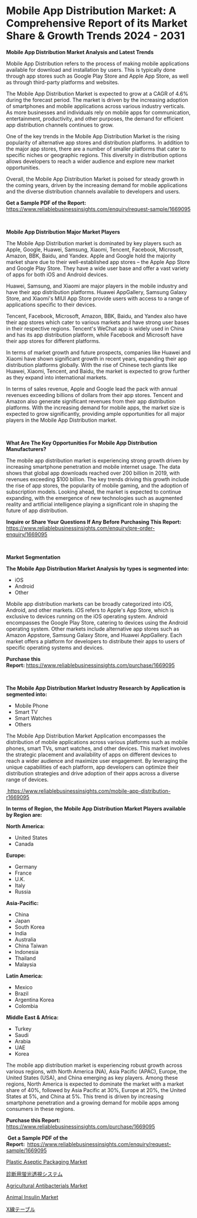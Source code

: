 <p><h1>Mobile App Distribution Market: A Comprehensive Report of its Market Share & Growth Trends 2024 - 2031</h1></p><p><strong>Mobile App Distribution Market Analysis and Latest Trends</strong></p>
<p><p>Mobile App Distribution refers to the process of making mobile applications available for download and installation by users. This is typically done through app stores such as Google Play Store and Apple App Store, as well as through third-party platforms and websites.</p><p>The Mobile App Distribution Market is expected to grow at a CAGR of 4.6% during the forecast period. The market is driven by the increasing adoption of smartphones and mobile applications across various industry verticals. As more businesses and individuals rely on mobile apps for communication, entertainment, productivity, and other purposes, the demand for efficient app distribution channels continues to grow.</p><p>One of the key trends in the Mobile App Distribution Market is the rising popularity of alternative app stores and distribution platforms. In addition to the major app stores, there are a number of smaller platforms that cater to specific niches or geographic regions. This diversity in distribution options allows developers to reach a wider audience and explore new market opportunities.</p><p>Overall, the Mobile App Distribution Market is poised for steady growth in the coming years, driven by the increasing demand for mobile applications and the diverse distribution channels available to developers and users.</p></p>
<p><strong>Get a Sample PDF of the Report:&nbsp;</strong> <a href="https://www.reliablebusinessinsights.com/enquiry/request-sample/1669095">https://www.reliablebusinessinsights.com/enquiry/request-sample/1669095</a></p>
<p>&nbsp;</p>
<p><strong>Mobile App Distribution Major Market Players</strong></p>
<p><p>The Mobile App Distribution market is dominated by key players such as Apple, Google, Huawei, Samsung, Xiaomi, Tencent, Facebook, Microsoft, Amazon, BBK, Baidu, and Yandex. Apple and Google hold the majority market share due to their well-established app stores – the Apple App Store and Google Play Store. They have a wide user base and offer a vast variety of apps for both iOS and Android devices.</p><p>Huawei, Samsung, and Xiaomi are major players in the mobile industry and have their app distribution platforms. Huawei AppGallery, Samsung Galaxy Store, and Xiaomi's MIUI App Store provide users with access to a range of applications specific to their devices.</p><p>Tencent, Facebook, Microsoft, Amazon, BBK, Baidu, and Yandex also have their app stores which cater to various markets and have strong user bases in their respective regions. Tencent's WeChat app is widely used in China and has its app distribution platform, while Facebook and Microsoft have their app stores for different platforms.</p><p>In terms of market growth and future prospects, companies like Huawei and Xiaomi have shown significant growth in recent years, expanding their app distribution platforms globally. With the rise of Chinese tech giants like Huawei, Xiaomi, Tencent, and Baidu, the market is expected to grow further as they expand into international markets.</p><p>In terms of sales revenue, Apple and Google lead the pack with annual revenues exceeding billions of dollars from their app stores. Tencent and Amazon also generate significant revenues from their app distribution platforms. With the increasing demand for mobile apps, the market size is expected to grow significantly, providing ample opportunities for all major players in the Mobile App Distribution market.</p></p>
<p>&nbsp;</p>
<p><strong>What Are The Key Opportunities For Mobile App Distribution Manufacturers?</strong></p>
<p><p>The mobile app distribution market is experiencing strong growth driven by increasing smartphone penetration and mobile internet usage. The data shows that global app downloads reached over 200 billion in 2019, with revenues exceeding $100 billion. The key trends driving this growth include the rise of app stores, the popularity of mobile gaming, and the adoption of subscription models. Looking ahead, the market is expected to continue expanding, with the emergence of new technologies such as augmented reality and artificial intelligence playing a significant role in shaping the future of app distribution.</p></p>
<p><strong>Inquire or Share Your Questions If Any Before Purchasing This Report:</strong> <a href="https://www.reliablebusinessinsights.com/enquiry/pre-order-enquiry/1669095">https://www.reliablebusinessinsights.com/enquiry/pre-order-enquiry/1669095</a></p>
<p>&nbsp;</p>
<p><strong>Market Segmentation</strong></p>
<p><strong>The Mobile App Distribution Market Analysis by types is segmented into:</strong></p>
<p><ul><li>iOS</li><li>Android</li><li>Other</li></ul></p>
<p><p>Mobile app distribution markets can be broadly categorized into iOS, Android, and other markets. iOS refers to Apple's App Store, which is exclusive to devices running on the iOS operating system. Android encompasses the Google Play Store, catering to devices using the Android operating system. Other markets include alternative app stores such as Amazon Appstore, Samsung Galaxy Store, and Huawei AppGallery. Each market offers a platform for developers to distribute their apps to users of specific operating systems and devices.</p></p>
<p><strong>Purchase this Report:&nbsp;</strong><a href="https://www.reliablebusinessinsights.com/purchase/1669095">https://www.reliablebusinessinsights.com/purchase/1669095</a></p>
<p>&nbsp;</p>
<p><strong>The Mobile App Distribution Market Industry Research by Application is segmented into:</strong></p>
<p><ul><li>Mobile Phone</li><li>Smart TV</li><li>Smart Watches</li><li>Others</li></ul></p>
<p><p>The Mobile App Distribution Market Application encompasses the distribution of mobile applications across various platforms such as mobile phones, smart TVs, smart watches, and other devices. This market involves the strategic placement and availability of apps on different devices to reach a wider audience and maximize user engagement. By leveraging the unique capabilities of each platform, app developers can optimize their distribution strategies and drive adoption of their apps across a diverse range of devices.</p></p>
<p><a href="https://www.reliablebusinessinsights.com/mobile-app-distribution-r1669095">&nbsp;https://www.reliablebusinessinsights.com/mobile-app-distribution-r1669095</a></p>
<p><strong>In terms of Region, the Mobile App Distribution Market Players available by Region are:</strong></p>
<p>
    <p> <strong> North America: </strong>
        <ul>
            <li>United States</li>
            <li>Canada</li>
        </ul>
        </p> 
    <p> <strong> Europe: </strong>
        <ul>
            <li>Germany</li>
            <li>France</li>
            <li>U.K.</li>
            <li>Italy</li>
            <li>Russia</li>
        </ul>
        </p> 
    <p> <strong> Asia-Pacific: </strong>
        <ul>
            <li>China</li>
            <li>Japan</li>
            <li>South Korea</li>
            <li>India</li>
            <li>Australia</li>
            <li>China Taiwan</li>
            <li>Indonesia</li>
            <li>Thailand</li>
            <li>Malaysia</li>
        </ul>
        </p> 
    <p> <strong> Latin America: </strong>
        <ul>
            <li>Mexico</li>
            <li>Brazil</li>
            <li>Argentina Korea</li>
            <li>Colombia</li>
        </ul>
        </p> 
    <p> <strong> Middle East & Africa: </strong>
        <ul>
            <li>Turkey</li>
            <li>Saudi</li>
            <li>Arabia</li>
            <li>UAE</li>
            <li>Korea</li>
        </ul>
    </p>
    </p>
<p><p>The mobile app distribution market is experiencing robust growth across various regions, with North America (NA), Asia Pacific (APAC), Europe, the United States (USA), and China emerging as key players. Among these regions, North America is expected to dominate the market with a market share of 40%, followed by Asia Pacific at 30%, Europe at 20%, the United States at 5%, and China at 5%. This trend is driven by increasing smartphone penetration and a growing demand for mobile apps among consumers in these regions.</p></p>
<p><strong>Purchase this Report: </strong><a href="https://www.reliablebusinessinsights.com/purchase/1669095">https://www.reliablebusinessinsights.com/purchase/1669095</a></p>
<p>&nbsp;<strong>Get a Sample PDF of the Report:&nbsp;&nbsp;</strong><a href="https://www.reliablebusinessinsights.com/enquiry/request-sample/1669095">https://www.reliablebusinessinsights.com/enquiry/request-sample/1669095</a></p>
<p><strong></strong></p>
<p><p><a href="https://www.linkedin.com/pulse/plastic-aseptic-packaging-market-size-growth-industry-analysis-fcfdf?trackingId=AUt5K7yZN1r1dVqRM%2BJe9g%3D%3D">Plastic Aseptic Packaging Market</a></p><p><a href="https://github.com/dawson566/Market-Research-Report-List-2/blob/main/4448992180978.md">診断用蛍光透視システム</a></p><p><a href="https://www.linkedin.com/pulse/agricultural-antibacterials-market-global-regional-analysis-el8yf?trackingId=LtNMEZ9KQzeN1X1AYMKydQ%3D%3D">Agricultural Antibacterials Market</a></p><p><a href="https://github.com/phuonganhit041011/Market-Research-Report-List-1/blob/main/animal-insulin-market.md">Animal Insulin Market</a></p><p><a href="https://github.com/DeonBoer2023/Market-Research-Report-List-2/blob/main/1878796180979.md">X線テーブル</a></p></p>